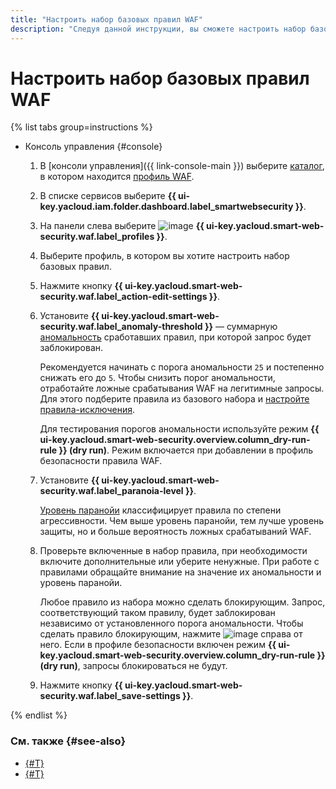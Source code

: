 ```yaml
---
title: "Настроить набор базовых правил WAF"
description: "Следуя данной инструкции, вы сможете настроить набор базовых правил для профиля WAF."
---
```


# Настроить набор базовых правил WAF

{% list tabs group=instructions %}

- Консоль управления {#console}

  1. В [консоли управления]({{ link-console-main }}) выберите [каталог](../../resource-manager/concepts/resources-hierarchy.md#folder), в котором находится [профиль WAF](../concepts/waf.md).
  1. В списке сервисов выберите **{{ ui-key.yacloud.iam.folder.dashboard.label_smartwebsecurity }}**.
  1. На панели слева выберите ![image](../../_assets/smartwebsecurity/waf.svg) **{{ ui-key.yacloud.smart-web-security.waf.label_profiles }}**.
  1. Выберите профиль, в котором вы хотите настроить набор базовых правил.
  1. Нажмите кнопку **{{ ui-key.yacloud.smart-web-security.waf.label_action-edit-settings }}**.
  1. Установите **{{ ui-key.yacloud.smart-web-security.waf.label_anomaly-threshold }}** — суммарную [аномальность](../concepts/waf.md#anomaly) сработавших правил, при которой запрос будет заблокирован.

      Рекомендуется начинать с порога аномальности `25` и постепенно снижать его до `5`. Чтобы снизить порог аномальности, отработайте ложные срабатывания WAF на легитимные запросы. Для этого подберите правила из базового набора и [настройте правила-исключения](exclusion-rule-add.md). 
      
      Для тестирования порогов аномальности используйте режим **{{ ui-key.yacloud.smart-web-security.overview.column_dry-run-rule }} (dry run)**. Режим включается при добавлении в профиль безопасности правила WAF.

  1. Установите **{{ ui-key.yacloud.smart-web-security.waf.label_paranoia-level }}**.

      [Уровень паранойи](../concepts/waf.md#paranoia) классифицирует правила по степени агрессивности. Чем выше уровень паранойи, тем лучше уровень защиты, но и больше вероятность ложных срабатываний WAF. 
  1. Проверьте включенные в набор правила, при необходимости включите дополнительные или уберите ненужные. При работе с правилами обращайте внимание на значение их аномальности и уровень паранойи. 

      Любое правило из набора можно сделать блокирующим. Запрос, соответствующий таком правилу, будет заблокирован независимо от установленного порога аномальности. Чтобы сделать правило блокирующим, нажмите ![image](../../_assets/console-icons/ban.svg) справа от него. Если в профиле безопасности включен режим **{{ ui-key.yacloud.smart-web-security.overview.column_dry-run-rule }} (dry run)**, запросы блокироваться не будут.
  1. Нажмите кнопку **{{ ui-key.yacloud.smart-web-security.waf.label_save-settings }}**.

{% endlist %}


### См. также {#see-also}

* [{#T}](exclusion-rule-add.md)
* [{#T}](rule-add.md)

